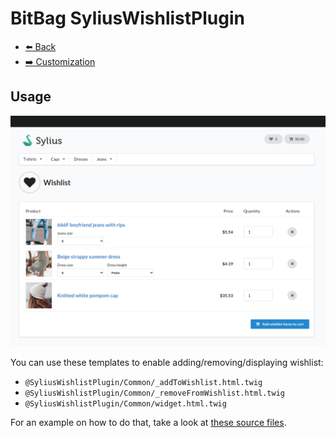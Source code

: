 # BitBag SyliusWishlistPlugin

- [⬅️ Back](../README.md#overview)
- [➡️ Customization](./03-customization.md)

## Usage

<div align="center">
    <img src="./images/index.png"/>
</div>

You can use these templates to enable adding/removing/displaying wishlist:

- `@SyliusWishlistPlugin/Common/_addToWishlist.html.twig`
- `@SyliusWishlistPlugin/Common/_removeFromWishlist.html.twig`
- `@SyliusWishlistPlugin/Common/widget.html.twig`

For an example on how to do that, take a look at [these source files](https://github.com/BitBagCommerce/SyliusWishlistPlugin/tree/master/tests/Application/templates/bundles/SyliusShopBundle).

